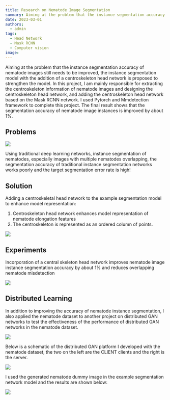 ```yaml
---
title: Research on Nematode Image Segmentation
summary: Aiming at the problem that the instance segmentation accuracy of nematode images still needs to be improved, the instance segmentation model with the addition of a centroskeleton head network is proposed to strengthen the model!
date: 2023-03-01
authors:
  - admin
tags:
  - Head Network
  - Mask RCNN
  - Computer vision
image:
---
```


Aiming at the problem that the instance segmentation accuracy of nematode images still needs to be improved, the instance segmentation model with the addition of a centroskeleton head network is proposed to strengthen the model. 
In this project, I am mainly responsible for extracting the centroskeleton information of nematode images and designing the centroskeleton head network, and adding the centroskeleton head network based on the Mask RCNN network. I used Pytorch and Mmdetection framework to complete this project. The final result shows that the segmentation accuracy of nematode image instances is improved by about 1%.

## Problems

![](./Problem.png)

Using traditional deep learning networks, instance segmentation of nematodes, especially images with multiple nematodes overlapping, the segmentation accuracy of traditional instance segmentation networks works poorly and the target segmentation error rate is high!


## Solution

Adding a centroskeletal head network to the example segmentation model to enhance model representation:
1. Centroskeleton head network enhances model representation of nematode elongation features
2. The centroskeleton is represented as an ordered column of points.

![](./solution.png)


## Experiments

Incorporation of a central skeleton head network improves nematode image instance segmentation accuracy by about 1% and reduces overlapping nematode misdetection

![](./featured.png)

## Distributed Learning

In addition to improving the accuracy of nematode instance segmentation, I also applied the nematode dataset to another project on distributed GAN networks to test the effectiveness of the performance of distributed GAN networks in the nematode dataset.

![](./gan.png)

Below is a schematic of the distributed GAN platform I developed with the nematode dataset, the two on the left are the CLIENT clients and the right is the server.

![](./app.png)

I used the generated nematode dummy image in the example segmentation network model and the results are shown below:

![](./Distributed.png)